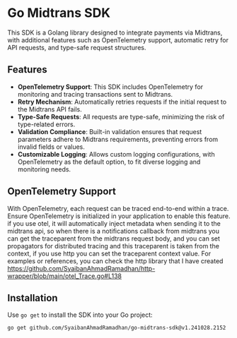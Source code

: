 # Go Midtrans SDK

This SDK is a Golang library designed to integrate payments via Midtrans, with additional features such as OpenTelemetry support, automatic retry for API requests, and type-safe request structures.

## Features

- **OpenTelemetry Support**: This SDK includes OpenTelemetry for monitoring and tracing transactions sent to Midtrans.
- **Retry Mechanism**: Automatically retries requests if the initial request to the Midtrans API fails.
- **Type-Safe Requests**: All requests are type-safe, minimizing the risk of type-related errors.
- **Validation Compliance**: Built-in validation ensures that request parameters adhere to Midtrans requirements, preventing errors from invalid fields or values.
- **Customizable Logging**: Allows custom logging configurations, with OpenTelemetry as the default option, to fit diverse logging and monitoring needs.

## OpenTelemetry Support
With OpenTelemetry, each request can be traced end-to-end within a trace. Ensure OpenTelemetry is initialized in your application to enable this feature.
if you use otel, it will automatically inject metadata when sending it to the midtrans api, so when there is a notifications callback from midtrans you can get the traceparent from the midtrans request body, and you can set propagators for distributed tracing
and this traceparent is taken from the context, if you use http you can set the traceparent context value.
For examples or references, you can check the http library that I have created https://github.com/SyaibanAhmadRamadhan/http-wrapper/blob/main/otel_Trace.go#L138

## Installation

Use `go get` to install the SDK into your Go project:

```shell
go get github.com/SyaibanAhmadRamadhan/go-midtrans-sdk@v1.241028.2152
```